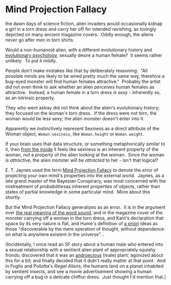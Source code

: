 
# Mind Projection Fallacy

the dawn days of science fiction, alien invaders would occasionally
kidnap a girl in a torn dress and carry her off for intended
ravishing, as lovingly depicted on many ancient magazine covers. 
Oddly enough, the aliens never go after men in torn shirts.

Would a non-humanoid alien, with a different evolutionary history
and [evolutionary psychology](/lw/l1/evolutionary_psychology/),
sexually desire a human female?  It seems rather unlikely.  To put
it mildly.

People don't make mistakes like that by deliberately reasoning: 
"All possible minds are likely to be wired pretty much the same
way, therefore a bug-eyed monster will find human females
attractive."  Probably the artist did not even think to ask whether
an alien *perceives* human females as attractive.  Instead, a human
female in a torn dress *is sexy* - inherently so, as an intrinsic
property.

They who went astray did not think about the alien's evolutionary
history; they focused on the woman's torn dress.  If the dress were
not torn, the woman would be less sexy; the alien monster doesn't
enter into it.



Apparently we instinctively represent Sexiness as a direct
attribute of the Woman object, `Woman.sexiness`, like
`Woman.height` or `Woman.weight`.

If your brain uses that data structure, or something metaphorically
similar to it, then
[from the inside](/lw/no/how_an_algorithm_feels_from_inside/) it
feels like sexiness is an inherent property of the woman, not a
property of the alien looking at the woman.  Since the woman
*is attractive,* the alien monster will be *attracted* to her -
isn't that logical?

E. T. Jaynes used the term
[Mind Projection Fallacy](http://citeseer.ist.psu.edu/6330.html) to
denote the error of projecting your own mind's properties into the
external world.  Jaynes, as a late grand master of the Bayesian
Conspiracy, was most concerned with the mistreatment of
*probabilities*as inherent properties of objects, rather than
states of partial knowledge in some particular mind.  More about
this shortly.

But the Mind Projection Fallacy generalizes as an error.  It is in
the argument over
[the real meaning of the word sound](/lw/np/disputing_definitions/),
and in the magazine cover of the monster carrying off a woman in
the torn dress, and Kant's declaration that space by its very
nature is flat, and Hume's definition of
[a priori](/lw/k2/a_priori/) ideas as those "discoverable by the
mere operation of thought, without dependence on what is anywhere
existent in the universe"...

(Incidentally, I once read an SF story about a human male who
entered into a sexual relationship with a sentient alien plant of
appropriately squishy fronds; discovered that it was an
[androecious](http://en.wikipedia.org/wiki/Plant_sexuality) (male)
plant; agonized about this for a bit; and finally decided that it
didn't really matter at that point.  And in Foglio and Pollotta's
*Illegal Aliens,* the humans land on a planet inhabited by sentient
insects, and see a movie advertisement showing a human carrying off
a bug in a delicate chiffon dress.  Just thought I'd mention
that.)
